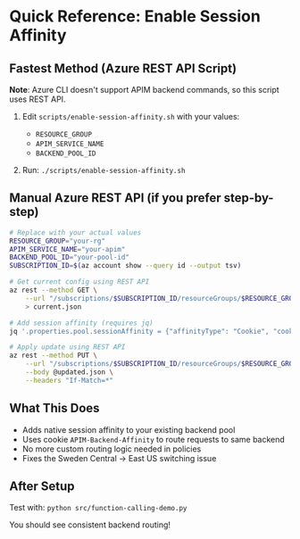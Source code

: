 # Quick Reference: Enable Session Affinity

## Fastest Method (Azure REST API Script)

**Note**: Azure CLI doesn't support APIM backend commands, so this script uses REST API.

1. Edit `scripts/enable-session-affinity.sh` with your values:
   - `RESOURCE_GROUP`
   - `APIM_SERVICE_NAME` 
   - `BACKEND_POOL_ID`

2. Run: `./scripts/enable-session-affinity.sh`

## Manual Azure REST API (if you prefer step-by-step)

```bash
# Replace with your actual values
RESOURCE_GROUP="your-rg"
APIM_SERVICE_NAME="your-apim"
BACKEND_POOL_ID="your-pool-id"
SUBSCRIPTION_ID=$(az account show --query id --output tsv)

# Get current config using REST API
az rest --method GET \
    --url "/subscriptions/$SUBSCRIPTION_ID/resourceGroups/$RESOURCE_GROUP/providers/Microsoft.ApiManagement/service/$APIM_SERVICE_NAME/backends/$BACKEND_POOL_ID?api-version=2023-05-01-preview" \
    > current.json

# Add session affinity (requires jq)
jq '.properties.pool.sessionAffinity = {"affinityType": "Cookie", "cookieName": "APIM-Backend-Affinity", "sessionId": {"source": "Cookie", "name": "APIM-Backend-Affinity"}}' current.json > updated.json

# Apply update using REST API
az rest --method PUT \
    --url "/subscriptions/$SUBSCRIPTION_ID/resourceGroups/$RESOURCE_GROUP/providers/Microsoft.ApiManagement/service/$APIM_SERVICE_NAME/backends/$BACKEND_POOL_ID?api-version=2023-05-01-preview" \
    --body @updated.json \
    --headers "If-Match=*"
```

## What This Does

- Adds native session affinity to your existing backend pool
- Uses cookie `APIM-Backend-Affinity` to route requests to same backend
- No more custom routing logic needed in policies
- Fixes the Sweden Central → East US switching issue

## After Setup

Test with: `python src/function-calling-demo.py`

You should see consistent backend routing!